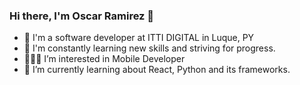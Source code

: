 ### Hi there, I'm Oscar Ramirez 👋

<!--
**OdaFra/odafra** is a ✨ _special_ ✨ repository because its `README.md` (this file) appears on your GitHub profile.

Here are some ideas to get you started:

- 🔭 I'm a software developer at ITTI DIGITAL in Luque, PY
- 📒 I'm constantly learning new skills and striving for progress.
- 👨🏽‍🎓 I’m interested in Mobile Developer
- 🌱 I’m currently learning about React, Python and its frameworks.
-->

- 🔭 I'm a software developer at ITTI DIGITAL in Luque, PY
- 📒 I'm constantly learning new skills and striving for progress.
- 👨🏽‍🎓 I’m interested in Mobile Developer
- 🌱 I’m currently learning about React, Python and its frameworks.
